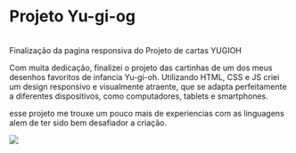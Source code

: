 <h1> Projeto Yu-gi-og</h1>
<br>
Finalização da pagina responsiva do Projeto de cartas YUGIOH

Com muita dedicação, finalizei o projeto das cartinhas de um dos meus desenhos favoritos de infancia Yu-gi-oh.
Utilizando HTML, CSS e JS criei um design responsivo e visualmente atraente, que se adapta perfeitamente a diferentes dispositivos, como computadores, tablets e smartphones.

esse projeto me trouxe um pouco mais de experiencias com as linguagens alem de ter sido bem desafiador a criação.
<br>

<img src="...">

